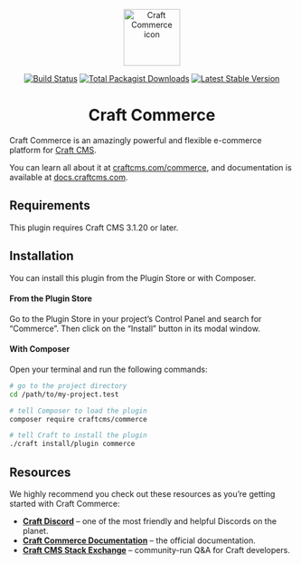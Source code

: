 <p align="center"><img src="./src/icon.svg" width="100" height="100" alt="Craft Commerce icon"></p>

<p align="center">
<a href="https://travis-ci.com/craftcms/commerce"><img src="https://img.shields.io/travis/com/craftcms/commerce/feature/tests.svg?label=build" alt="Build Status"></a>
<a href="https://packagist.org/packages/craftcms/commerce"><img src="https://img.shields.io/packagist/dt/craftcms/commerce.svg?label=downloads" alt="Total Packagist Downloads"></a>
<a href="https://github.com/craftcms/commerce/releases"><img src="https://img.shields.io/github/tag/craftcms/commerce.svg?label=stable" alt="Latest Stable Version"></a>
</p>

<h1 align="center">Craft Commerce</h1>

Craft Commerce is an amazingly powerful and flexible e-commerce platform for [Craft CMS](https://craftcms.com).

You can learn all about it at [craftcms.com/commerce](https://craftcms.com/commerce), and documentation is available at [docs.craftcms.com](https://docs.craftcms.com/commerce/v2/).

## Requirements

This plugin requires Craft CMS 3.1.20 or later.

## Installation

You can install this plugin from the Plugin Store or with Composer.

#### From the Plugin Store

Go to the Plugin Store in your project’s Control Panel and search for “Commerce”. Then click on the “Install” button in its modal window.

#### With Composer

Open your terminal and run the following commands:

```bash
# go to the project directory
cd /path/to/my-project.test

# tell Composer to load the plugin
composer require craftcms/commerce

# tell Craft to install the plugin
./craft install/plugin commerce
```

## Resources

We highly recommend you check out these resources as you’re getting started with Craft Commerce:

- **[Craft Discord](https://craftcms.com/discord)** – one of the most friendly and helpful Discords on the planet.
- **[Craft Commerce Documentation](https://docs.craftcms.com/commerce/v2/)** – the official documentation.
- **[Craft CMS Stack Exchange](http://craftcms.stackexchange.com/)** – community-run Q&A for Craft developers.
